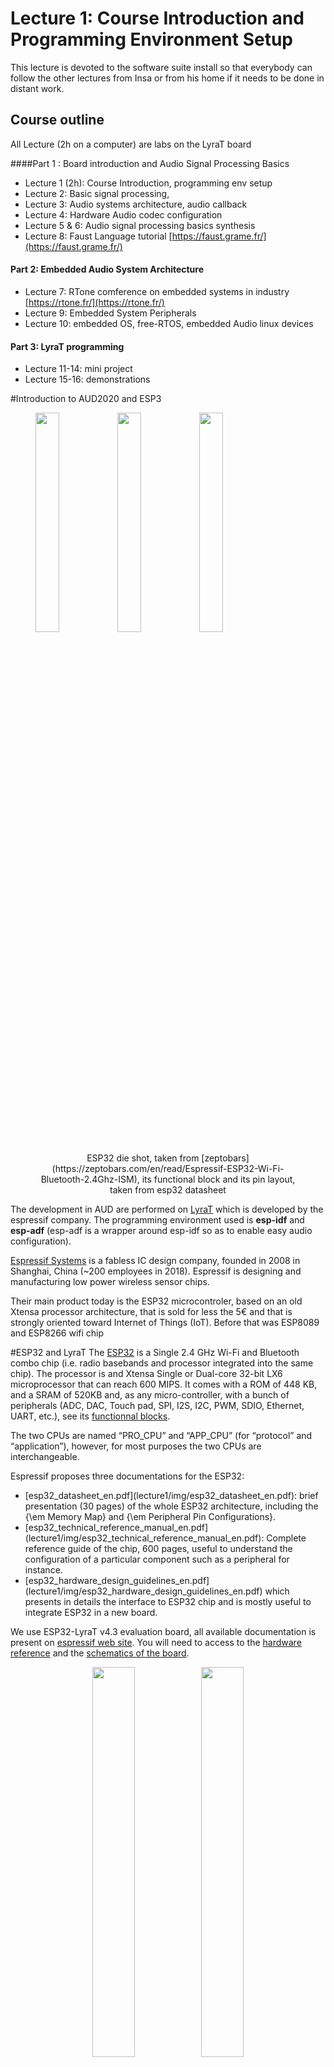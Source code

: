 # Lecture 1: Course Introduction and Programming Environment Setup

This lecture is devoted to the software suite install so that everybody can follow the other lectures from Insa or from his home if it needs to be done in distant work.

## Course outline
All Lecture (2h on a computer) are labs on the LyraT board

####Part 1 : Board introduction and Audio Signal Processing Basics </b>

- Lecture 1 (2h): Course Introduction, programming env setup
- Lecture 2: Basic signal processing,
- Lecture 3: Audio systems architecture, audio callback
- Lecture 4: Hardware Audio codec configuration
- Lecture 5 & 6: Audio signal processing basics synthesis
- Lecture 8: Faust Language tutorial [https://faust.grame.fr/](https://faust.grame.fr/)

#### Part 2: Embedded Audio System Architecture
- Lecture 7: RTone comference on embedded systems in industry [https://rtone.fr/](https://rtone.fr/)
- Lecture 9: Embedded System Peripherals
- Lecture 10: embedded OS, free-RTOS, embedded Audio linux devices

#### Part 3: LyraT programming
- Lecture 11-14: mini project
- Lecture 15-16: demonstrations

#Introduction to AUD2020 and ESP3
<figure>
<p>
<img src="img/esp32-small.jpg"  width="30%"> 
<img src="img/esp32-functional-bock.png"  width="30%"> 
<img src="img/esp32-pin-layout.png"  width="30%"> 
</p><figcaption><center>ESP32 die shot, taken from [zeptobars](https://zeptobars.com/en/read/Espressif-ESP32-Wi-Fi-Bluetooth-2.4Ghz-ISM),  its functional block and its pin layout, taken from esp32 datasheet </center></figcaption>
</figure>

The development in AUD are performed on [LyraT](https://www.espressif.com/en/products/hardware/development-boards) which is developed by the espressif company.
The programming environment used is <b>esp-idf</b> and <b>esp-adf</b> (esp-adf is a wrapper around esp-idf so as to enable easy audio configuration).

[Espressif Systems](https://www.espressif.com/) is a fabless IC design company, founded in 2008 in Shanghai, China (~200 employees in 2018). Espressif is  designing and manufacturing low power wireless sensor chips.

Their main product today is the ESP32 microcontroler, based on an old Xtensa processor architecture, that is sold for less the 5€ and that is strongly oriented toward Internet of Things (IoT).  Before that was ESP8089 and ESP8266 wifi chip

#ESP32 and LyraT
The [ESP32](https://fr.wikipedia.org/wiki/ESP32) is a Single 2.4 GHz Wi-Fi and Bluetooth combo chip (i.e. radio basebands and processor integrated into the same chip). The processor is  and Xtensa Single or Dual-core 32-bit LX6
microprocessor that can reach 600 MIPS. It comes with a ROM of 448 KB, and a SRAM of 520KB and, as any micro-controller, with a bunch of peripherals (ADC, DAC, Touch pad, SPI, I2S, I2C, PWM, SDIO, Ethernet, UART, etc.), see its [functionnal blocks](lecture1/img/esp32-functional-bock.png).

The two CPUs are named “PRO\_CPU” and
“APP\_CPU” (for “protocol” and “application”), however, for most
purposes the two CPUs are interchangeable.

Espressif proposes three  documentations for the ESP32:
<ul>
<li> [esp32_datasheet_en.pdf](lecture1/img/esp32_datasheet_en.pdf): brief presentation (30 pages) of the whole ESP32 architecture, including the  {\em Memory Map} and {\em Peripheral Pin Configurations}.
<li>   [esp32_technical_reference_manual_en.pdf](lecture1/img/esp32_technical_reference_manual_en.pdf): Complete reference guide of the chip, 600 pages, useful to understand the configuration of a particular component such as a peripheral for instance.
<li> [esp32_hardware_design_guidelines_en.pdf](lecture1/img/esp32_hardware_design_guidelines_en.pdf) which presents in details the interface to ESP32 chip and is  mostly useful to integrate ESP32 in a new board. 
</ul>

We use ESP32-LyraT v4.3 evaluation board, all available documentation is present on  [espressif web site](https://docs.espressif.com/projects/esp-adf/en/latest/get-started/get-started-esp32-lyrat.html#). You will need to access to the [hardware reference](https://docs.espressif.com/projects/esp-adf/en/latest/design-guide/board-esp32-lyrat-v4.3.html) and the [schematics of the board](https://dl.espressif.com/dl/schematics/esp32-lyrat-v4.3-schematic.pdf).

<figure>
<center>
<img  src="img/lyrat-diag1.png" width="40%">
<img  src="img/lyrat-photo2.png" width="40%">
</center>
<center>
<caption> LyraT simple diagram and board layout (from  espressive webite)</caption>
</center>
</figure>


The ESP32-LyraT v3.4 is a hardware platform designed for the dual-core ESP32 audio applications, e.g., Wi-Fi or Bluetooth audio speakers, speech-based remote controllers, connected smart-home appliances with one or more audio functionality, etc.

The components are quite clearly shown on Figure above,  here are some precision:
<ul>
<li> Output socket to connect headphones use  a 3.5 mm stereo jack. The socket may be used with mobile phone headsets and is compatible with OMPT standard headsets only. It does not work with CTIA headsets.
<li> <b> When programming (i.e. flashing) the board </b>, the following actions must be performed: hold down the Boot button and simultaneously momentarily press the Reset button. This  initiates the firmware upload mode. Then user can upload firmware through the serial port (using the flash program on the host computer).
<li> <b>once the board is  programmed (i.e. flashed)</b>, pressing the Reset button is necessary for the new program to start.
<li> The audio chip used is the [``ES8388`` from Everest](lecture1/img/ES8388-EverestSemiconductor.pdf). It is quite important because performance and properties of audio codec vary a lot from one to another. It is connected to I2C and I2S busses of the ESP32.
<li> The <b>USB-UART</b> port is used to have a serial communication between the ESP32 and the host computer as well as for flashing/programming the ESP32 with JTAG protocol using  ``openocd`` tool.
<li> The Green 'Standby/Charging' LED indicates that the board is powered from USB. The red 'Power On' LED indicates that the board is on (there is a switch to cut it off). The 'Green' LED can be used by the user program.
</ul>

#ESP32 developpement framework: ESP32 IDF
IDF stands for  IOT Development Framework, it is relatively straightforward to install it on your computer. 
It has been installed on TC dept machines, in ``/opt/esp-adf/esp-idf``. In order to use it, you have to run the file ``export.sh`` located in the directory where you have installed IDF.

###Installing ESP32 IDF on your computer
Note that IDF installation uses more than 3GB of disk space. 
Note also you will need to have Python3 (and not Python2.7), you can handle different version of Python on Linux using [update-alternatives](https://linuxconfig.org/how-to-change-from-default-to-alternative-python-version-on-debian-linux)

Follow the instruction on the [espressive IDF getting started page](https://docs.espressif.com/projects/esp-idf/en/latest/esp32/get-started/) and install IDF on your computer (The installation is quite long 10-20 minutes depending on the quality of your connection).

Although it is not mandatory, it is recommended to add the ``IDF_PATH`` (which is the location where you installed ESP32-IDF) in your environment. 
When you have install ESP32-IDF in directory ''ESP32-IDF'', you have to source the ``export.sh`` file before building a project:

```source  ESP32-IDF/export.sh```


it is not recommended to perform the source of ''export.sh'' in the profile script because it might invalidate other tool using python. Instead you can define a command for performing the source:

```alias get_idf='. $HOME/esp/esp-idf/export.sh'```

###Connecting LyraT and Running an example project
Follow [espressive tutorial (final steps)](https://docs.espressif.com/projects/esp-idf/en/latest/esp32/get-started/) to run the `` get-started/hello_world/`` example.

You should be able to have a LED blinking and to interact with the UART connection.

### Different compilation tools used

ESP32-IDF projects supports several build/compilation tools:
<ul>
<li> ``make``, using a generic and quite complex ``ID_PATH/make/project.mk`` Makefile for all existing project. This was the original only tool used IDF, however it is being progressively replaced by the ``cmake`` compilation tools. 
<li> ``cmake`` which is the recommended toolchain as ``make`` might not be supported anymore in further version. Here is an example of project compilation with ``cmake``:

```
mkdir build;
cd build;
cmake ../
make 
make flash 
make monitor
```

<li> ``idf.py``  is a top-level python config/build command line tool for ESP-IDF provided by espressive build. Here is an example of project compilation with ``idf.py``:
```
idf.py all
idf.py flash 
idf.py monitor
```
<li> we recommend the use of ``cmake`` tool.
</ul>




